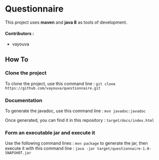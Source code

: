 # Questionnaire

This project uses **maven** and **java 8** as tools of development.


#### Contributors :

* vayouva

## How To

### Clone the project

To clone the project, use this command line :
` git clone https://github.com/vayouva/questionnaire.git `

### Documentation

To generate the javadoc, use this command line :
` mvn javadoc:javadoc `

Once generated, you can find it in this repository :  ` target/docs/index.html `

### Form an executable jar and execute it

Use the following command lines : ` mvn package ` to generate the jar, then execute it with this command line :
 ` java -jar target/questionnaire-1.0-SNAPSHOT.jar  `
